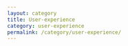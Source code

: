 ```yaml
---
layout: category
title: User-experience
category: user-experience
permalink: /category/user-experience/
---
```

